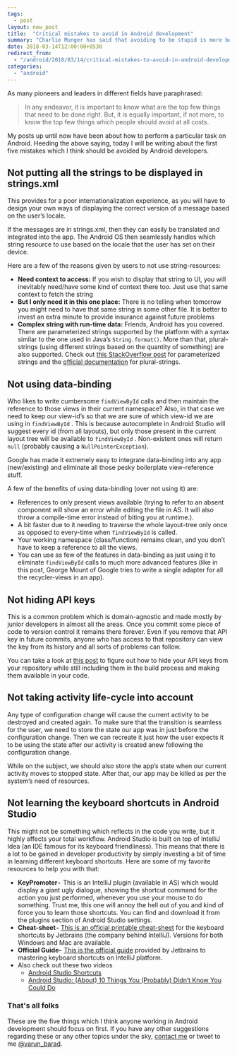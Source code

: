 ```yaml
---
tags:
  - post
layout: new_post
title:  "Critical mistakes to avoid in Android development"
summary: "Charlie Munger has said that avoiding to be stupid is more beneficial when compared to trying to be intelligent. So, let's take a look at some mistakes that we can avoid while walking the path of Android development."
date: 2018-03-14T12:00:00+0530
redirect_from:
  - "/android/2018/03/14/critical-mistakes-to-avoid-in-android-development.html"
categories: 
  - "android"
---
```


As many pioneers and leaders in different fields have paraphrased:

> In any endeavor, it is important to know what are the top few things that need to be done right. But, it is equally important, if not more, to know the top few things which people should avoid at all costs.

My posts up until now have been about how to perform a particular task on Android. Heeding the above saying, today I will be writing about the first five mistakes which I think should be avoided by Android developers.

## Not putting all the strings to be displayed in strings.xml

This provides for a poor internationalization experience, as you will have to design your own ways of displaying the correct version of a message based on the user’s locale.

If the messages are in strings.xml, then they can easily be translated and integrated into the app. The Android OS then seamlessly handles which string resource to use based on the locale that the user has set on their device.

Here are a few of the reasons given by users to not use string-resources:

- **Need context to access:** If you wish to display that string to UI, you will inevitably need/have some kind of context there too. Just use that same context to fetch the string
- **But I only need it in this one place:** There is no telling when tomorrow you might need to have that same string in some other file. It is better to invest an extra minute to provide insurance against future problems
- **Complex string with run-time data:** Friends, Android has you covered. There are parameterized strings supported by the platform with a syntax similar to the one used in Java’s `String.format()`. More than that, plural-strings (using different strings based on the quantity of something) are also supported. Check out [this StackOverflow post](https://stackoverflow.com/questions/2397613/are-parameters-in-strings-xml-possible "Parameterized Strings") for parameterized strings and the [official documentation](https://developer.android.com/guide/topics/resources/string-resource.html "Plural Strings") for plural-strings.

## Not using data-binding

Who likes to write cumbersome `findViewById` calls and then maintain the reference to those views in their current namespace? Also, in that case we need to keep our view-id’s so that we are sure of which view-id we are using in `findViewById` . This is because autocomplete in Android Studio will suggest every id (from all layouts), but only those present in the current layout tree will be available to `findViewById` . Non-existent ones will return `null` (probably causing a `NullPointerException`).

Google has made it extremely easy to integrate data-binding into any app (new/existing) and eliminate all those pesky boilerplate view-reference stuff.

A few of the benefits of using data-binding (over not using it) are:

- References to only present views available (trying to refer to an absent component will show an error while editing the file in AS. It will also throw a compile-time error instead of biting you at runtime.).
- A bit faster due to it needing to traverse the whole layout-tree only once as opposed to every-time when `findViewById` is called.
- Your working namespace (class/function) remains clean, and you don’t have to keep a reference to all the views.
- You can use as few of the features in data-binding as just using it to eliminate `findViewById` calls to much more advanced features (like in this post, George Mount of Google tries to write a single adapter for all the recycler-views in an app).

## Not hiding API keys

This is a common problem which is domain-agnostic and made mostly by junior developers in almost all the areas. Once you commit some piece of code to version control it remains there forever. Even if you remove that API key in future commits, anyone who has access to that repository can view the key from its history and all sorts of problems can follow.

You can take a look at [this post][post-hiding-api-key] to figure out how to hide your API keys from your repository while still including them in the build process and making them available in your code.

## Not taking activity life-cycle into account

Any type of configuration change will cause the current activity to be destroyed and created again. To make sure that the transition is seamless for the user, we need to store the state our app was in just before the configuration change. Then we can recreate it just how the user expects it to be using the state after our activity is created anew following the configuration change.

While on the subject, we should also store the app’s state when our current activity moves to stopped state. After that, our app may be killed as per the system’s need of resources.

## Not learning the keyboard shortcuts in Android Studio

This might not be something which reflects in the code you write, but it highly affects your total workflow. Android Studio is built on top of IntelliJ Idea (an IDE famous for its keyboard friendliness). This means that there is a lot to be gained in developer productivity by simply investing a bit of time in learning different keyboard shortcuts. Here are some of my favorite resources to help you with that:

- **KeyPromoter -**  This is an IntelliJ plugin (available in AS) which would display a giant ugly dialogue, showing the shortcut command for the action you just performed, whenever you use your mouse to do something. Trust me, this one will annoy the hell out of you and kind of force you to learn those shortcuts. You can find and download it from the plugins section of Android Studio settings.
- **Cheat-sheet -** [This is an official printable cheat-sheet][jetbrains-shortcuts-cheat-sheet] for the keyboard shortcuts by Jetbrains (the company behind IntelliJ). Versions for both Windows and Mac are available.
- **Official Guide-**  [This is the official guide][jetbrains-shortcuts-documentation] provided by Jetbrains to mastering keyboard shortcuts on IntelliJ platform.
- Also check out these two videos
    - [Android Studio Shortcuts][video-android-shortcuts]
    - [Android Studio: (About) 10 Things You (Probably) Didn’t Know You Could Do][video-android-studio-10-things]

### That's all folks

These are the five things which I think anyone working in Android development should focus on first. If you have any other suggestions regarding these or any other topics under the sky, [contact me][varun-contact] or tweet to me [@varun_barad][varun-twitter].

[varun-contact]: https://varunbarad.com/contact
[varun-twitter]: https://twitter.com/varun_barad
[post-hiding-api-key]: https://varunbarad.com/android/2018/02/01/hiding-api-keys-from-your-android-repository.html
[jetbrains-shortcuts-cheat-sheet]: https://resources.jetbrains.com/storage/products/intellij-idea/docs/IntelliJIDEA_ReferenceCard.pdf
[jetbrains-shortcuts-documentation]: https://www.jetbrains.com/help/idea/mastering-intellij-idea-keyboard-shortcuts.html
[video-android-shortcuts]: https://www.youtube.com/watch?v=hdrAlhRI5vM
[video-android-studio-10-things]: https://www.youtube.com/watch?v=eOV2owswDkE

